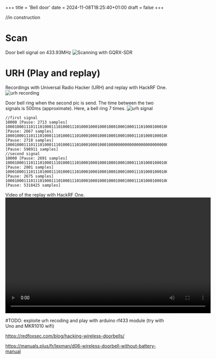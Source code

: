 +++
title = 'Bell door'
date = 2024-11-08T18:25:40+01:00
draft = false
+++

//in construction

# Scan
Door bell signal on 433.93MHz
![Scanning with GQRX-SDR](/images/scanning.jpg)

# URH (Play and replay)
Recordings with Universal Radio Hacker (URH) and replay with HackRF One.
![urh recording](/images/urh_recording.jpg)

Door bell ring when the second pic is send.
The time between the two signals is 500ms (approximate).
Here, a bell ring 7 times.
![urh signal](/images/urh_complete_capture.png)

```
//first signal
10000 [Pause: 2713 samples]
100010001110111010001110100011101000100010001000100010001110100010001000100010001110100010000 [Pause: 2667 samples]
100010001110111010001110100011101000100010001000100010001110100010001000100010001110100010000 [Pause: 2718 samples]
100010001110111010001110100011101000100010001000000000000000000000000000 [Pause: 598911 samples]
//second signal
10000 [Pause: 2691 samples]
10001000111011101000111010001110100010001000100010001000111010001000100010001000111010001000 [Pause: 2801 samples]
100010001110111010001110100011101000100010001000100010001110100010001000100010001110100010000 [Pause: 2675 samples]
1000100011101110100011101000111010001000100010001000100011101000100010000000000000000000 [Pause: 5318425 samples]
```



Video of the replay with HackRF One.
<video width="640" height="360" controls>
  <source src="/videos/door_bell.TS.mp4" type="video/mp4">
      Your navigator does not support the video tag.
</video>





#TODO: exploite urh recoding and play with arduino rf433 module (try with Uno and MKR1010 wifi)

https://redfoxsec.com/blog/hacking-wireless-doorbells/

https://manuals.plus/fr/lexman/d06-wireless-doorbell-without-battery-manual
